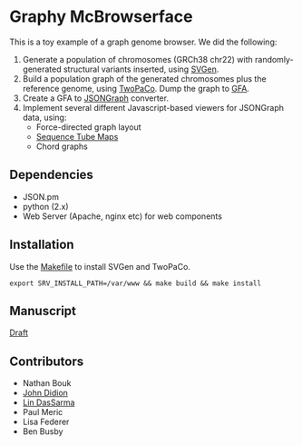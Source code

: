 # Graphy McBrowserface

This is a toy example of a graph genome browser. We did the following:

1. Generate a population of chromosomes (GRCh38 chr22) with randomly-generated structural variants inserted, using [SVGen](http://svgen.openbioinformatics.org).
2. Build a population graph of the generated chromosomes plus the reference genome, using [TwoPaCo](https://github.com/medvedevgroup/TwoPaCo). Dump the graph to [GFA](https://github.com/GFA-spec).
3. Create a GFA to [JSONGraph](https://github.com/jsongraph/json-graph-specification) converter.
4. Implement several different Javascript-based viewers for JSONGraph data, using:
    * Force-directed graph layout
    * [Sequence Tube Maps](https://github.com/wolfib/sequenceTubeMap)
    * Chord graphs

## Dependencies

* JSON.pm
* python (2.x)
* Web Server (Apache, nginx etc) for web components

## Installation

Use the [Makefile]() to install SVGen and TwoPaCo.

```
export SRV_INSTALL_PATH=/var/www && make build && make install
```

## Manuscript

[Draft](https://docs.google.com/document/d/1mY2KMSLe1XM-KQ5Gd6FzxJmw2DAPLChPy-zluR6TMAk)

## Contributors

* Nathan Bouk
* [John Didion](https://github.com/jdidion)
* [Lin DasSarma](https://github.com/l1n)
* Paul Meric
* Lisa Federer
* Ben Busby
